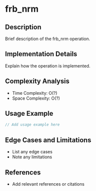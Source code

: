 # frb_nrm

## Description
Brief description of the frb_nrm operation.

## Implementation Details
Explain how the operation is implemented.

## Complexity Analysis
- Time Complexity: O(?)
- Space Complexity: O(?)

## Usage Example
```cpp
// Add usage example here
```

## Edge Cases and Limitations
- List any edge cases
- Note any limitations

## References
- Add relevant references or citations
